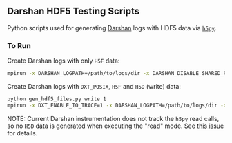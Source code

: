 ## Darshan HDF5 Testing Scripts
Python scripts used for generating [Darshan](https://www.mcs.anl.gov/research/projects/darshan/) logs with HDF5 data via [`h5py`](https://docs.h5py.org/en/stable/index.html).


### To Run

Create Darshan logs with only `H5F` data:
```bash
mpirun -x DARSHAN_LOGPATH=/path/to/logs/dir -x DARSHAN_DISABLE_SHARED_REDUCTION=1 -x LD_PRELOAD=/path/to/libdarshan.so:/path/to/libhdf5.so -np 3 python h5f_only.py
```


Create Darshan logs with `DXT_POSIX`, `H5F` and `H5D` (write) data:
```bash
python gen_hdf5_files.py write 1
mpirun -x DXT_ENABLE_IO_TRACE=1 -x DARSHAN_LOGPATH=/path/to/logs/dir -x DARSHAN_DISABLE_SHARED_REDUCTION=1 -x LD_PRELOAD=/path/to/libdarshan.so:/path/to/libhdf5.so -np 10 python diagonal_hdf5.py write 1
```

NOTE: Current Darshan instrumentation does not track the `h5py` read calls, so no `H5D` data is generated when executing the "read" mode. See [this issue](https://github.com/darshan-hpc/darshan/issues/690) for details.

